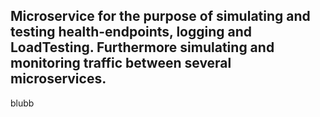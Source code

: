 ## Microservice for the purpose of simulating and testing health-endpoints, logging and LoadTesting. Furthermore simulating and monitoring traffic between several microservices.

blubb

